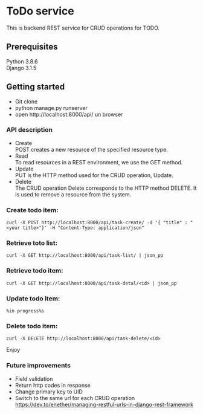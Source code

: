 # ToDo service
This is backend REST service for CRUD operations for TODO.
## Prerequisites
Python 3.8.6 \
Django 3.1.5
## Getting started
- Git clone
- python manage.py runserver
- open http://localhost:8000/api/ un browser
### API description
- Create\
POST creates a new resource of the specified resource type. 
- Read\
To read resources in a REST environment, we use the GET method.
- Update\
PUT is the HTTP method used for the CRUD operation, Update.
- Delete\
The CRUD operation Delete corresponds to the HTTP method DELETE. It is used to remove a resource from the system.
### Create todo item:
```
curl -X POST http://localhost:8000/api/task-create/ -d '{ "title" : "<your title>"}' -H "Content-Type: application/json"
```
### Retrieve toto list:
```
curl -X GET http://localhost:8000/api/task-list/ | json_pp
```
### Retrieve todo item:
```
curl -X GET http://localhost:8000/api/task-detal/<id> | json_pp

```
### Update todo item:
```
%in progress%s
```
### Delete todo item:
```
curl -X DELETE http://localhost:8000/api/task-delete/<id>

```
Enjoy

### Future improvements
- Field validation
- Return http codes in response
- Change primary key to UID
- Switch to the same url for each CRUD operation
https://dev.to/enether/managing-restful-urls-in-django-rest-framework